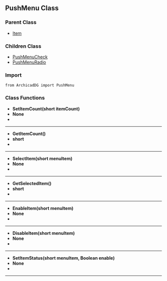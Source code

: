 ## PushMenu Class

### Parent Class
* [Item](../m_item/Item.md)

### Children Class
* [PushMenuCheck](PushMenuCheck.md)
* [PushMenuRadio](PushMenuRadio.md)

### Import
```
from ArchicadDG import PushMenu
``` 

### Class Functions

* **SetItemCount(short itemCount)**
* **None**
* 
-----

* **GetItemCount()**
* **short**
* 
-----

* **SelectItem(short menuItem)**
* **None**
* 
-----

* **GetSelectedItem()**
* **short**
* 
-----

* **EnableItem(short menuItem)**
* **None**
* 
-----

* **DisableItem(short menuItem)**
* **None**
* 
-----

* **SetItemStatus(short menuItem, Boolean enable)**
* **None**
* 
-----
